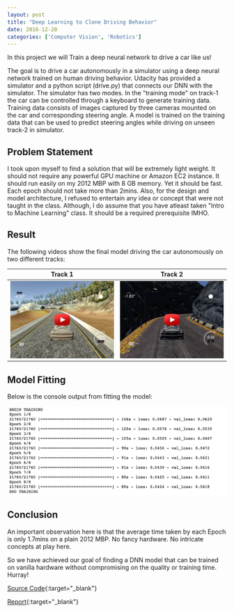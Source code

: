 ```yaml
---
layout: post
title: "Deep Learning to Clone Driving Behavior"
date: 2016-12-20
categories: ['Computer Vision', 'Robotics']
---
```


In this project we will Train a deep neural network to drive a car like us!

The goal is to drive a car autonomously in a simulator using a deep neural network trained on human driving behavior. Udacity has provided a simulator and a python script (drive.py) that connects our DNN with the simulator. The simulator has two modes. In the "training mode" on track-1 the car can be controlled through a keyboard to generate training data. Training data consists of images captured by three cameras mounted on the car and corresponding steering angle. A model is trained on the training data that can be used to predict steering angles while driving on unseen track-2 in simulator.

## Problem Statement

I took upon myself to find a solution that will be extremely light weight. It should not require any powerful GPU machine or Amazon EC2 instance. It should run easily on my 2012 MBP with 8 GB memory. Yet it should be fast. Each epoch should not take more than 2mins. Also, for the design and model architecture, I refused to entertain any idea or concept that were not taught in the class. Although, I do assume that you have atleast taken "Intro to Machine Learning" class. It should be a required prerequisite IMHO.

## Result

The following videos show the final model driving the car autonomously on two different tracks:

Track 1                       |  Track 2
:----------------------------:|:------------------------------:
[![Track 1](/img/track-1.png)](https://youtu.be/mYejcv8uDkw) | [![Track 2](/img/track-2.png)](https://youtu.be/TlTQVpRr6N8)

## Model Fitting

Below is the console output from fitting the model:

![Console Output](/img/console-output.png)

## Conclusion

An important observation here is that the average time taken by each Epoch is only 1.7mins on a plain 2012 MBP. No fancy hardware. No intricate concepts at play here.

So we have achieved our goal of finding a DNN model that can be trained on vanilla hardware without compromising on the quality or training time. Hurray!

[Source Code](https://github.com/srikanthpagadala/udacity/tree/master/Self-Driving%20Car%20Engineer%20Nanodegree/BehavioralCloning-P3){:target="_blank"}

[Report](https://srikanthpagadala.github.io/serve/carnd-behavioral-cloning-p3-report.html){:target="_blank"}



